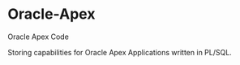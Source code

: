 # Oracle-Apex
Oracle Apex Code

Storing capabilities for Oracle Apex Applications written in PL/SQL.
